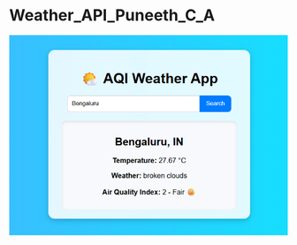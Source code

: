 # Weather_API_Puneeth_C_A


![image](https://github.com/puneethpunith055/Weather_API_Puneeth_C_A/blob/e00dabc6140ba5da33dc75a401c992bfe844992d/Screenshot%202025-09-13%20132550.png)
